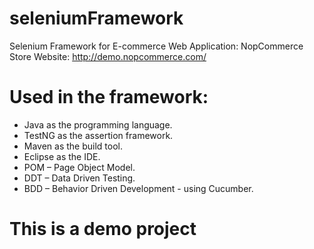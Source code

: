 # seleniumFramework
Selenium Framework for E-commerce Web Application: NopCommerce Store Website: http://demo.nopcommerce.com/

# Used in the framework:

- Java as the programming language.
- TestNG as the assertion framework.
- Maven as the build tool.
- Eclipse as the IDE.
- POM – Page Object Model.
- DDT – Data Driven Testing.
- BDD – Behavior Driven Development - using Cucumber.

# This is a demo project
